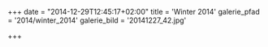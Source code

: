 +++
date = "2014-12-29T12:45:17+02:00"
title = 'Winter 2014'
galerie_pfad = '2014/winter_2014'
galerie_bild = '20141227_42.jpg'

+++

      